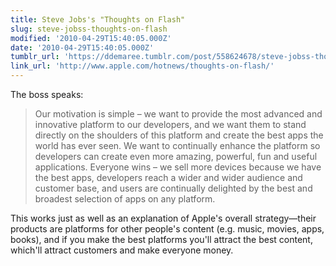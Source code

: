 ```yaml
---
title: Steve Jobs's "Thoughts on Flash"
slug: steve-jobss-thoughts-on-flash
modified: '2010-04-29T15:40:05.000Z'
date: '2010-04-29T15:40:05.000Z'
tumblr_url: 'https://ddemaree.tumblr.com/post/558624678/steve-jobss-thoughts-on-flash'
link_url: 'http://www.apple.com/hotnews/thoughts-on-flash/'
---
```

The boss speaks:

> Our motivation is simple – we want to provide the most advanced and innovative platform to our developers, and we want them to stand directly on the shoulders of this platform and create the best apps the world has ever seen. We want to continually enhance the platform so developers can create even more amazing, powerful, fun and useful applications. Everyone wins – we sell more devices because we have the best apps, developers reach a wider and wider audience and customer base, and users are continually delighted by the best and broadest selection of apps on any platform.

This works just as well as an explanation of Apple's overall strategy—their products are platforms for other people's content (e.g. music, movies, apps, books), and if you make the best platforms you'll attract the best content, which'll attract customers and make everyone money.
